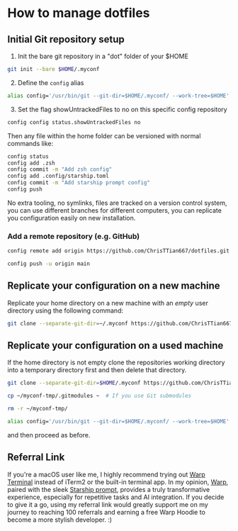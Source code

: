 # How to manage dotfiles

## Initial Git repository setup

1. Init the bare git repository in a "dot" folder of your $HOME
```bash
git init --bare $HOME/.myconf
```

2. Define the `config` alias
```bash
alias config='/usr/bin/git --git-dir=$HOME/.myconf/ --work-tree=$HOME'
```

3. Set the flag showUntrackedFiles to no on this specific config repository
```bash
config config status.showUntrackedFiles no
```

Then any file within the home folder can be versioned with normal commands like:
```bash
config status
config add .zsh
config commit -m "Add zsh config"
config add .config/starship.toml
config commit -m "Add starship prompt config"
config push
```
No extra tooling, no symlinks, files are tracked on a version control system, you can use different branches for different computers, you can replicate you configuration easily on new installation.

### Add a remote repository (e.g. GitHub)
```bash
config remote add origin https://github.com/ChrisTTian667/dotfiles.git

config push -u origin main
```

## Replicate your configuration on a new machine
Replicate your home directory on a new machine with an *empty* user directory using the following command:
```bash
git clone --separate-git-dir=~/.myconf https://github.com/ChrisTTian667/dotfiles.git ~
```

## Replicate your configuration on a used machine
If the home directory is not empty clone the repositories working directory into a temporary directory first and then delete that directory.

```bash
git clone --separate-git-dir=$HOME/.myconf https://github.com/ChrisTTian667/dotfiles.git $HOME/myconf-tmp

cp ~/myconf-tmp/.gitmodules ~  # If you use Git submodules

rm -r ~/myconf-tmp/

alias config='/usr/bin/git --git-dir=$HOME/.myconf/ --work-tree=$HOME'
```
and then proceed as before.

## Referral Link

If you're a macOS user like me, I highly recommend trying out [Warp Terminal](https://app.warp.dev/referral/8NG3R) instead of iTerm2 or the built-in terminal app. In my opinion, [Warp](https://app.warp.dev/referral/8NG3R), paired with the sleek [Starship prompt](https://starship.rs/), provides a truly transformative experience, especially for repetitive tasks and AI integration. If you decide to give it a go, using my referral link would greatly support me on my journey to reaching 100 referrals and earning a free Warp Hoodie to become a more stylish developer. :) 